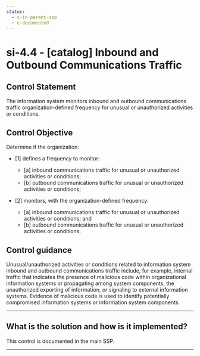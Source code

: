 ```yaml
---
status:
  - c-in-parent-ssp
  - c-documented
---
```


# si-4.4 - \[catalog\] Inbound and Outbound Communications Traffic

## Control Statement

The information system monitors inbound and outbound communications traffic organization-defined frequency for unusual or unauthorized activities or conditions.

## Control Objective

Determine if the organization:

- \[1\] defines a frequency to monitor:

  - \[a\] inbound communications traffic for unusual or unauthorized activities or conditions;
  - \[b\] outbound communications traffic for unusual or unauthorized activities or conditions;

- \[2\] monitors, with the organization-defined frequency:

  - \[a\] inbound communications traffic for unusual or unauthorized activities or conditions; and
  - \[b\] outbound communications traffic for unusual or unauthorized activities or conditions.

## Control guidance

Unusual/unauthorized activities or conditions related to information system inbound and outbound communications traffic include, for example, internal traffic that indicates the presence of malicious code within organizational information systems or propagating among system components, the unauthorized exporting of information, or signaling to external information systems. Evidence of malicious code is used to identify potentially compromised information systems or information system components.

______________________________________________________________________

## What is the solution and how is it implemented?

This control is documented in the main SSP.

______________________________________________________________________
